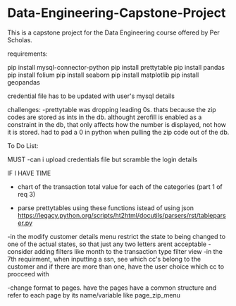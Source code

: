 # Data-Engineering-Capstone-Project
This is a capstone project for the Data Engineering course offered by Per Scholas.


requirements:

pip install mysql-connector-python
pip install prettytable
pip install pandas
pip install folium
pip install seaborn
pip install matplotlib
pip install geopandas

credential file has to be updated with user's mysql details


challenges:
-prettytable was dropping leading 0s. thats because the zip codes are stored as ints in the db.  althought zerofill is enabled as a constraint in the db, that only affects how the number is displayed, not how it is stored.  had to pad a 0 in python when pulling the zip code out of the db.





To Do List:

MUST
-can i upload credentials file but scramble the login details




IF I HAVE TIME
- chart of the transaction total value for each of the categories (part 1 of req 3)

- parse prettytables using these functions istead of using json https://legacy.python.org/scripts/ht2html/docutils/parsers/rst/tableparser.py

-in the modify customer details menu restrict the state to being changed to one of the actual states, so that just any two letters arent acceptable
-consider adding filters like month to the transaction type filter view
-in the 7th requirment, when inputting a ssn, see which cc's belong to the customer and if there are more than one, have the user choice which cc to procceed with



-change format to pages.  have the pages have a common structure and refer to each page by its name/variable like page_zip_menu
